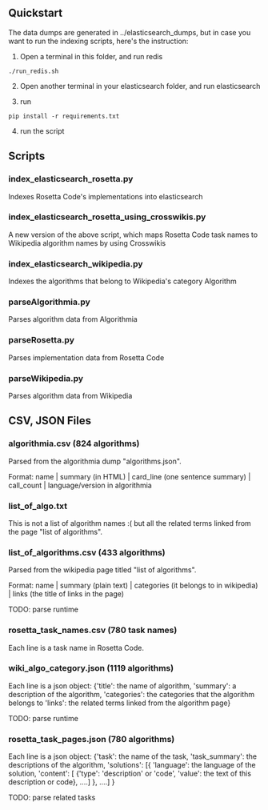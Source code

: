 ## Quickstart

The data dumps are generated in ../elasticsearch_dumps, but in case you want to run the indexing scripts, here's the instruction:

1. Open a terminal in this folder, and run redis
```
./run_redis.sh
```

2. Open another terminal in your elasticsearch folder, and run elasticsearch

3. run

```
pip install -r requirements.txt
```

4. run the script


## Scripts

### index_elasticsearch_rosetta.py

Indexes Rosetta Code's implementations into elasticsearch

### index_elasticsearch_rosetta_using_crosswikis.py

A new version of the above script, which maps Rosetta Code task names to Wikipedia algorithm names by using Crosswikis

### index_elasticsearch_wikipedia.py

Indexes the algorithms that belong to Wikipedia's category Algorithm

### parseAlgorithmia.py

Parses algorithm data from Algorithmia

### parseRosetta.py

Parses implementation data from Rosetta Code

### parseWikipedia.py

Parses algorithm data from Wikipedia


## CSV, JSON Files

### algorithmia.csv (824 algorithms)

Parsed from the algorithmia dump "algorithms.json".

Format: name | summary (in HTML) | card_line (one sentence summary) | call_count | language/version in algorithmia


### list_of_algo.txt

This is not a list of algorithm names :( but all the related terms linked from the page "list of algorithms".


### list_of_algorithms.csv (433 algorithms)

Parsed from the wikipedia page titled "list of algorithms".

Format: name | summary (plain text) | categories (it belongs to in wikipedia) | links (the title of links in the page)

TODO: parse runtime


### rosetta_task_names.csv (780 task names)

Each line is a task name in Rosetta Code.


### wiki_algo_category.json (1119 algorithms)

Each line is a json object:
	{'title': <string> the name of algorithm,
	'summary': <string> a description of the algorithm,
	'categories': <array of strings> the categories that the algorithm belongs to
	'links': <array of strings> the related terms linked from the algorithm page}

TODO: parse runtime

### rosetta_task_pages.json (780 algorithms)

Each line is a json object:
	{'task': <string> the name of the task,
	 'task_summary': <array of strings> the descriptions of the algorithm,
	 'solutions': [{
			'language': <string> the language of the solution,
			'content': [
				{'type': <string> 'description' or 'code',
				'value': <string> the text of this description or code},
				....]
			},
			....]
	}

TODO: parse related tasks


